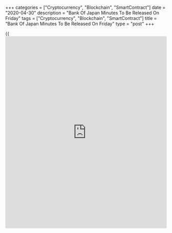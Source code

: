 +++
categories = ["Cryptocurrency", "Blockchain", "SmartContract"]
date = "2020-04-30"
description = "Bank Of Japan Minutes To Be Released On Friday"
tags = ["Cryptocurrency", "Blockchain", "SmartContract"]
title = "Bank Of Japan Minutes To Be Released On Friday"
type = "post"
+++

{{<iframe id="large-banner" src="https://www.bounty.group/#slide=24.0" width="100%" height="600" scrolling="no" style="border: 0px solid rgb(216, 221, 230); border-radius: 3px;">}}

The Bank of Japan will on Friday release the minutes from its emergency
monetary [policy](https://www.fintechee.com/policy/) meeting on March 16, highlighting a modest day for Asia-
Pacific economic activity.

At the meeting, the BoJ enhanced its massive monetary [policy](https://www.fintechee.com/policy/) easing, in
addition to coordinated measures with other leading central banks, to
tackle the financial market downturn caused by the concerns over
[coronavirus][1] outbreak.

Japan also will see April results for the manufacturing PMI from Jibun
Bank, as well as Tokyo area inflation. In March, the PMI score was 44.8
and Tokyo inflation was up 0.4 percent both on month and on year.

Australia will see Q1 PPI figures and April numbers for the Performance
of Manufacturing Index from the Australian Industry Group. In the
previous three months, producer prices were up 0.3 percent on quarter
and 1.4 percent on year; in March, the index score was 53.7.

Finally, many of the regional [markets][2] are closed on Friday for the
Labor Day holiday, including South Korea, Malaysia, Singapore, Taiwan,
China, Hong Kong, Indonesia and Thailand.

For comments and feedback [contact](https://www.playgroundfx.com/contact/): editorial@rtt[news](https://www.letsplayfx.com/blog/forex-news-website/).com

[Economic News][3]

 **What parts of the world are seeing the best (and worst) economic
performances lately? Click[here][4] to check out our [Econ Scorecard][4]
and find out! See up-to-the-moment [ranking](https://www.playgroundfx.com/blog/crypto-exchange-ranking/)s for the best and worst
performers in [GDP][5], [unemployment rate][6], [inflation][7] and much
more.**

   1. www.rtt[news](https://www.letsplayfx.com/blog/forex-news-website/).com/list/coronavirus.aspx
   2. www.rtt[news](https://www.letsplayfx.com/blog/forex-news-website/).com/Content/Markets.aspx
   3. www.rtt[news](https://www.letsplayfx.com/blog/forex-news-website/).com/Content/EconomicNews.aspx
   4. www.rtt[news](https://www.letsplayfx.com/blog/forex-news-website/).com/economic-scorecard/world-rank/retail-sales/highest-performance.aspx
   5. www.rtt[news](https://www.letsplayfx.com/blog/forex-news-website/).com/economic-scorecard/world-rank/GDP/highest-performance.aspx
   6. www.rtt[news](https://www.letsplayfx.com/blog/forex-news-website/).com/economic-scorecard/world-rank/unemployment-rate/lowest-performance.aspx
   7. www.rtt[news](https://www.letsplayfx.com/blog/forex-news-website/).com/economic-scorecard/world-rank/CPI/highest-performance.aspx
